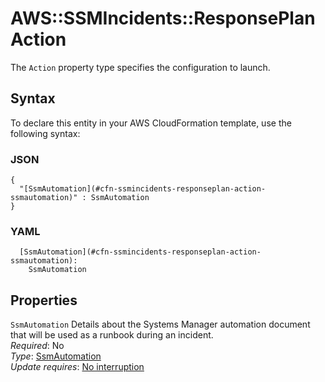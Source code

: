 # AWS::SSMIncidents::ResponsePlan Action<a name="aws-properties-ssmincidents-responseplan-action"></a>

The `Action` property type specifies the configuration to launch\.

## Syntax<a name="aws-properties-ssmincidents-responseplan-action-syntax"></a>

To declare this entity in your AWS CloudFormation template, use the following syntax:

### JSON<a name="aws-properties-ssmincidents-responseplan-action-syntax.json"></a>

```
{
  "[SsmAutomation](#cfn-ssmincidents-responseplan-action-ssmautomation)" : SsmAutomation
}
```

### YAML<a name="aws-properties-ssmincidents-responseplan-action-syntax.yaml"></a>

```
  [SsmAutomation](#cfn-ssmincidents-responseplan-action-ssmautomation):
    SsmAutomation
```

## Properties<a name="aws-properties-ssmincidents-responseplan-action-properties"></a>

`SsmAutomation` <a name="cfn-ssmincidents-responseplan-action-ssmautomation"></a>
Details about the Systems Manager automation document that will be used as a runbook during an incident\.  
_Required_: No  
_Type_: [SsmAutomation](aws-properties-ssmincidents-responseplan-ssmautomation.md)  
_Update requires_: [No interruption](https://docs.aws.amazon.com/AWSCloudFormation/latest/UserGuide/using-cfn-updating-stacks-update-behaviors.html#update-no-interrupt)
